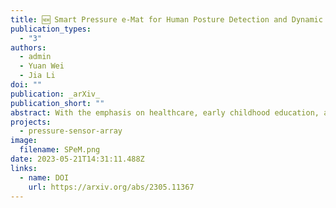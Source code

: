 ```yaml
---
title: 🆕 Smart Pressure e-Mat for Human Posture Detection and Dynamic Activity Recognition
publication_types:
  - "3"
authors:
  - admin
  - Yuan Wei
  - Jia Li
doi: ""
publication: _arXiv_
publication_short: ""
abstract: With the emphasis on healthcare, early childhood education, and fitness, non-invasive measurement and recognition methods have received more attention. Pressure sensing has been extensively studied due to its advantages of simple structure, easy access, visualization application, and harmlessness. This paper introduces a smart pressure e-mat (SPeM) system based on a piezoresistive material Velostat for human monitoring applications, including sleeping postures, sports, and yoga recognition. After a subsystem scans e-mat readings and processes the signal, it generates a pressure image stream. Deep neural networks (DNNs) are used to fit and train the pressure image stream and recognize the corresponding human behavior. Four sleeping postures and five dynamic activities inspired by Nintendo Switch Ring Fit Adventure (RFA) are used as a preliminary validation of the proposed SPeM system. The SPeM system achieves high accuracies on both applications, which demonstrates the high accuracy and generalization ability of the models. Compared with other pressure sensor-based systems, SPeM possesses more flexible applications and commercial application prospects, with reliable, robust, and repeatable properties.
projects:
  - pressure-sensor-array
image:
  filename: SPeM.png
date: 2023-05-21T14:31:11.488Z
links:
  - name: DOI
    url: https://arxiv.org/abs/2305.11367
---
```

